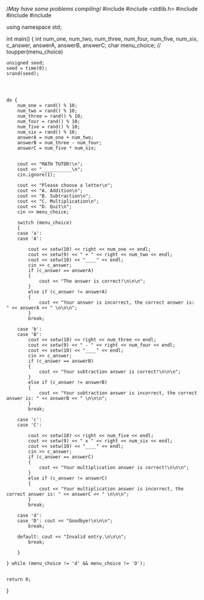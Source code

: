 /*May have some problems compiling*/
#include <iostream>
#include <stdlib.h>
#include <ctime>
#include <iomanip>
#include <string>

using namespace std;

int main()
{
	int num_one,
		num_two,
		num_three,
		num_four,
		num_five,
		num_six,
		c_answer,
		answerA,
		answerB,
		answerC;
	char menu_choice;
	// toupper(menu_choice)

	unsigned seed;
	seed = time(0);
	srand(seed);




	do {
		num_one = rand() % 10;
		num_two = rand() % 10;
		num_three = rand() % 10;
		num_four = rand() % 10;
		num_five = rand() % 10;
		num_six = rand() % 10;
		answerA = num_one + num_two;
		answerB = num_three - num_four;
		answerC = num_five * num_six;


		cout << "MATH TUTOR!\n";
		cout << "___________\n";
		cin.ignore(1);

		cout << "Please choose a letter\n";
		cout << "A. Addition\n";
		cout << "B. Subtraction\n";
		cout << "C. Multiplication\n";
		cout << "D. Quit\n";
		cin >> menu_choice;

		switch (menu_choice)
		{
		case 'a':
		case 'A':

			cout << setw(10) << right << num_one << endl;
			cout << setw(9) << " + " << right << num_two << endl;
			cout << setw(10) << "____" << endl;
			cin >> c_answer;
			if (c_answer == answerA)
			{
				cout << "The answer is correct!\n\n\n";
			}
			else if (c_answer != answerA)
			{
				cout << "Your answer is incorrect, the correct answer is: " << answerA << " \n\n\n";
			}
			break;

		case 'b':
		case 'B':
			cout << setw(10) << right << num_three << endl;
			cout << setw(9) << " - " << right << num_four << endl;
			cout << setw(10) << "____" << endl;
			cin >> c_answer;
			if (c_answer == answerB)
			{
				cout << "Your subtraction answer is correct!\n\n\n";
			}
			else if (c_answer != answerB)
			{
				cout << "Your subtraction answer is incorrect, the correct answer is: " << answerB << " \n\n\n";
			}
			break;

		case 'c':
		case 'C':

			cout << setw(10) << right << num_five << endl;
			cout << setw(9) << " x " << right << num_six << endl;
			cout << setw(10) << "____" << endl;
			cin >> c_answer;
			if (c_answer == answerC)
			{
				cout << "Your multiplication answer is correct!\n\n\n";
			}
			else if (c_answer != answerC)
			{
				cout << "Your multiplication answer is incorrect, the correct answer is: " << answerC << " \n\n\n";
			}
			break;

		case 'd':
		case 'D': cout << "Goodbye!\n\n\n";
			break;

		default: cout << "Invalid entry.\n\n\n";
			break;

		}

	} while (menu_choice != 'd' && menu_choice != 'D');


	return 0;
}
